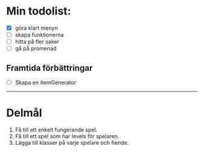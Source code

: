 # Min todolist:
- [X] göra klart menyn
- [ ] skapa funktionerna
- [ ] hitta på fler saker
- [ ] gå på promenad
## Framtida förbättringar
- [ ] Skapa en itemGenerator
---------------------------------------

# Delmål
1. Få till ett enkelt fungerande spel.
2. Få till ett spel som har levels för spelaren.
3. Lägga till klasser på varje spelare och fiende.
